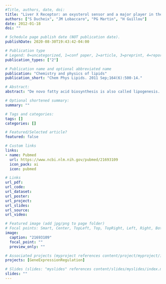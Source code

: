 ```yaml
---
#Title, authors, date, doi:
title: "Liver X Receptor: an oxysterol sensor and a major player in the control of lipogenesis."
authors: ["S Ducheix", "JM Lobaccaro", "PG Martin", "H Guillou"]
date: 2012-01-18
doi: ""

# Schedule page publish date (NOT publication date).
publishDate: 2020-08-30T19:43:42-04:00

# Publication type
# Legend: 0=uncategorized, 1=conf paper, 2=article, 3=preprint, 4=report, 5=book, 6=book chapter, 7=thesis, 8=patent
publication_types: ["2"]

# Publication name and optional abbreviated name
publication: "Chemistry and physics of lipids"
publication_short: "Chem Phys Lipids. 2011 Sep;164(6):500-14."

# Abstract:
abstract: "De novo fatty acid biosynthesis is also called lipogenesis. It is a metabolic pathway that provides the cells with fatty acids required for major cellular processes such as energy storage, membrane structures and lipid signaling. In this article we will review the role of the Liver X Receptors (LXRs), nuclear receptors that sense oxysterols, in the transcriptional regulation of genes involved in lipogenesis."

# Optional shortened summary:
summary: ""

# Tags and categories:
tags: []
categories: []

# Featured/Selected article?
featured: false

# Custom links
links:
- name: Pubmed
  url: https://www.ncbi.nlm.nih.gov/pubmed/21693109
  icon_pack: ai
  icon: pubmed

# Links
url_pdf:
url_code:
url_dataset:
url_poster:
url_project:
url_slides:
url_source:
url_video:

# Featured image (add jpg/png to page folder)
# Focal points: Smart, Center, TopLeft, Top, TopRight, Left, Right, BottomLeft, Bottom, BottomRight
image: 
  caption: "21693109"
  focal_point: ""
  preview_only: ""

# Associated projects (myproject references content/project/myproject/index.md)
projects: [GeneExpressionRegulation]

# Slides (slides: "myslides" references content/slides/myslides/index.md)
slides: ""
---
```


